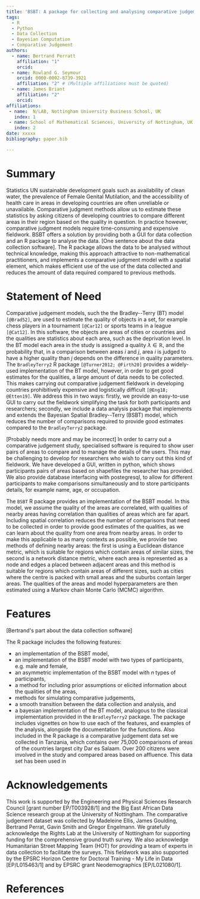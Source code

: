 ```yaml
---
title: 'BSBT: A package for collecting and analysing comparative judgement data'
tags:
  - R
  - Python
  - Data Collection
  - Bayesian Computation
  - Comparative Judgement
authors:
  - name: Bertrand Perratt
    affiliation: "1"
    orcid: 
  - name: Rowland G. Seymour
    orcid: 0000-0002-8739-3921
    affiliation: "2" # (Multiple affiliations must be quoted)
  - name: James Briant
    affiliation: "2"
    orcid: 
affiliations:
 - name:  N/LAB, Nottingham University Business School, UK
   index: 1
 - name: School of Mathematical Sciences, University of Nottingham, UK
   index: 2
date: xxxxx
bibliography: paper.bib

---
```


# Summary
Statistics UN sustainable development goals such as availability of clean water, the prevalence of Female Genital Mutilation, and the accessibility of health care in areas in developing countries are often unreliable or unavailable.  Comparative judgment methods allow us to estimate these statistics by asking citizens of developing countries to compare different areas in their region based on the quality in question. In practice however, comparative judgment models require time-consuming and expensive fieldwork. BSBT offers a solution by providing both a GUI for data collection and an R package to analyse the data. [One sentence about the data collection software]. The R package allows the data to be analysed without technical knowledge, making this approach attractive to non-mathematical practitioners, and implements a comparative judgment model with a spatial element, which makes efficient use of the use of the data collected and reduces the amount of data required compared to previous methods. 

# Statement of Need
Comparative judgement models, such the the Bradley--Terry (BT) model `[@Brad52]`, are used to estimate the quality of objects in a set, for example chess players in a tournament `[@Car12]` or sports teams in a league `[@Cat12]`. In this software, the objects are areas of cities or countries and the qualities are statistics about each area, such as the deprivation level. In the BT model each area in the study is assigned a quality $\lambda \in \mathbb{R}$, and the probability that, in a comparison between areas $i$ and $j$, area $i$ is judged to have a higher quality than $j$ depends on the difference in quality parameters. The `BradleyTerry2` R package `[@Turner2012; @Firth20]` provides a widely-used implementation of the BT model, however, in order to get good estimates for the qualities, a large amount of data needs to be collected. This makes carrying out comparative judgement fieldwork in developing countries prohibitively expensive and logistically difficult `[@Eng18; @Etten19]`. We address this in two ways: firstly, we provide an easy-to-use GUI to carry out the fieldwork simplifying the task for both participants and researchers; secondly, we include a data analysis package that implements and extends the Bayesian Spatial Bradley--Terry (BSBT) model, which reduces the number of comparisons required to provide good estimates compared to the `BradleyTerry2` package. 

[Probably needs more and may be incorrect] In order to carry out a comparative judgement study, specialised software is required to show user pairs of areas to compare and to manage the details of the users. This may be challenging to develop for researchers who wish to carry out this kind of fieldwork. We have developed a GUI, written in python, which shows participants pairs of areas based on shapefiles the researcher has provided. We also provide database interfacing with postegresql, to allow for different participants to make comparisons simultaneously and to store participants details, for example name, age, or occupation. 

The `BSBT` R package provides an implementation of the BSBT model. In this model, we assume the quality of the areas are correlated, with qualities of nearby areas having correlation than qualities of areas which are far apart. Including spatial correlation reduces the number of comparisons that need to be collected in order to provide good estimates of the qualities, as we can learn about the quality from one area from nearby areas. In order to make this applicable to as many contexts as possible, we provide two methods of defining nearby areas: the first is using a Euclidean distance metric, which is suitable for regions which contain areas of similar sizes, the second is a network distance metric, where each area is represented as a node and edges a placed between adjacent areas and this method is suitable for regions which contain areas of different sizes, such as cities where the centre is packed with small areas and the suburbs contain larger areas. The qualities of the areas and model hyperparameters are then estimated using a Markov chain Monte Carlo (MCMC) algorithm. 

# Features 

[Bertrand's part about the data collection software]


The R package includes the following features: 
  * an implementation of the BSBT model,
  * an implementation of the BSBT model with two types of participants, e.g. male and female,
  * an asymmetric implementation of the BSBT model with $n$ types of participants,
  * a method for including prior assumptions or elicited information about the qualities of the areas, 
  * methods for simulating comparative judgements,
  * a smooth transition between the data collection and analysis, and
  * a bayesian implementation of the BT model, analogous to the classical implementation provided in the `BradleyTerry2` package.
The package includes vignettes on how to use each of the features, and examples of the analysis, alongside the documentation for the functions. Also included in the R package is a comparative judgement data set we collected in Tanzania, which contains over 75,000 comparisons of areas of the countries largest city Dar es Salaam. Over 200 citizens were involved in the study and compared areas based on affluence. This data set has been used in 




# Acknowledgements

This work is supported by the Engineering and Physical Sciences Research Council [grant number EP/T003928/1] and the Big East African Data Science research group at the University of Nottingham. The comparative judgement dataset was collected by Madeleine Ellis, James Goulding, Bertrand Perrat, Gavin Smith and Gregor Engelmann. We gratefully acknowledge the Rights Lab at the University of Nottingham for supporting funding for the comprehensive ground truth survey. We also acknowledge Humanitarian Street Mapping Team (HOT) for providing a team of experts in data collection to facilitate the surveys. This fieldwork was also supported by the EPSRC Horizon Centre for Doctoral Training - My Life in Data [EP/L015463/1] and by EPSRC grant Neodemographics [EP/L021080/1].

# References
